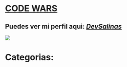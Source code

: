 # [**CODE WARS**](www.codewars.com)
## Puedes ver mi perfil aqui: [*DevSalinas*](https://www.codewars.com/users/devsalinas)
![](https://www.codewars.com/users/devsalinas/badges/large)
# Categorias:
